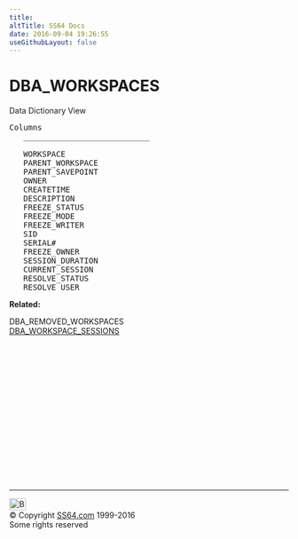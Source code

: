 ```yaml
---
title:
altTitle: SS64 Docs
date: 2016-09-04 19:26:55
useGithubLayout: false
---
```

<!-- #BeginLibraryItem "/Library/head_orad.lbi" --><!-- #EndLibraryItem --><h1>DBA_WORKSPACES </h1><p> Data Dictionary View </p> 
 
<pre>Columns
   ___________________________
 
   WORKSPACE
   PARENT_WORKSPACE
   PARENT_SAVEPOINT
   OWNER
   CREATETIME
   DESCRIPTION
   FREEZE_STATUS
   FREEZE_MODE
   FREEZE_WRITER
   SID
   SERIAL#
   FREEZE_OWNER
   SESSION_DURATION
   CURRENT_SESSION
   RESOLVE_STATUS
   RESOLVE_USER
</pre>
<p><b>Related:</b></p>
<p>DBA_REMOVED_WORKSPACES<br>
<a href="DBA_WORKSPACE_SESSIONS.html">DBA_WORKSPACE_SESSIONS</a><br>
</p><!-- #BeginLibraryItem "/Library/foot_orad.lbi" --><p>
<!-- oracle-footer -->
<ins class="adsbygoogle" style="display:inline-block;width:300px;height:250px" data-ad-client="ca-pub-6140977852749469" data-ad-slot="4275490898"></ins>
<script>
(adsbygoogle = window.adsbygoogle || []).push({});
</script></p>
<hr>
<div id="bl" class="footer"><a href="DBA_WORKSPACES.html#"><img src="../images/top.png" width="30" height="22" alt="Back to the Top"></a></div>
<div id="br" class="footer, tagline">© Copyright <a href="../index.html">SS64.com</a> 1999-2016<br>
Some rights reserved</div>
<!-- #EndLibraryItem -->

